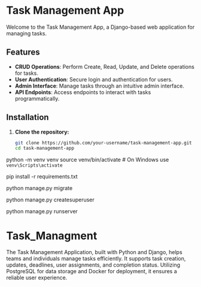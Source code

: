 # Task Management App

Welcome to the Task Management App, a Django-based web application for managing tasks.

## Features

- **CRUD Operations**: Perform Create, Read, Update, and Delete operations for tasks.
- **User Authentication**: Secure login and authentication for users.
- **Admin Interface**: Manage tasks through an intuitive admin interface.
- **API Endpoints**: Access endpoints to interact with tasks programmatically.

## Installation

1. **Clone the repository:**
   ```bash
   git clone https://github.com/your-username/task-management-app.git
   cd task-management-app

python -m venv venv
source venv/bin/activate  # On Windows use `venv\Scripts\activate`

pip install -r requirements.txt

python manage.py migrate

python manage.py createsuperuser

python manage.py runserver

# Task_Managment
The Task Management Application, built with Python and Django, helps teams and individuals manage tasks efficiently. It supports task creation, updates, deadlines, user assignments, and completion status. Utilizing PostgreSQL for data storage and Docker for deployment, it ensures a reliable user experience.

